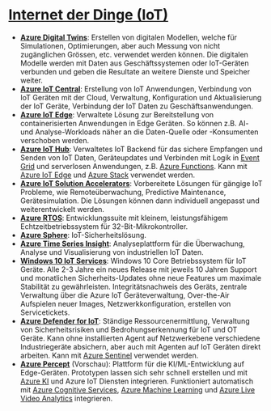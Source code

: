 # [Internet der Dinge (IoT)]

* **[Azure Digital Twins]**: Erstellen von digitalen Modellen, welche für
    Simulationen, Optimierungen, aber auch Messung von nicht zugänglichen
    Grössen, etc. verwendet werden können. Die digitalen Modelle werden mit
    Daten aus Geschäftssystemen oder IoT-Geräten verbunden und geben die
    Resultate an weitere Dienste und Speicher weiter.
* **[Azure IoT Central]**: Erstellung von IoT Anwendungen, Verbindung von IoT
    Geräten mit der Cloud, Verwaltung, Konfiguration und Aktualisierung der
    IoT Geräte, Verbindung der IoT Daten zu Geschäftsanwendungen.
* **[Azure IoT Edge]**: Verwaltete Lösung zur
    Bereitstellung von containerisierten Anwendungen in Edge Geräten. So
    können z.B. AI- und Analyse-Workloads näher an die Daten-Quelle oder
    -Konsumenten verschoben werden.
* **[Azure IoT Hub]**: Verwaltetes IoT Backend für das sichere Empfangen und
    Senden von IoT Daten, Geräteupdates und Verbinden mit Logik in [Event
    Grid](/integration.md) und serverlosen Anwendungen, z.B.
    [Azure Functions](./compute.md). Kann mit [Azure IoT
    Edge](#iot-edge) und [Azure Stack](hybrid-multicloud.md) verwendet werden.
* **[Azure IoT Solution Accelerators]**: Vorbereitete Lösungen für gängige IoT
    Probleme, wie Remoteüberwachung, Predictive Maintenance,
    Gerätesimulation. Die Lösungen können dann individuell angepasst und
    weiterentwickelt werden.
* **[Azure RTOS]**: Entwicklungssuite mit kleinem, leistungsfähigem
    Echtzeitbetriebssystem für 32-Bit-Mikrokontroller.
* **[Azure Sphere]**: IoT-Sicherheitslösung.
* **[Azure Time Series Insight]**: Analyseplattform für die Überwachung, Analyse
    und Visualisierung von industriellen IoT Daten.
* **[Windows 10 IoT Services]**: Windows 10 Core Betriebssystem für IoT Geräte.
    Alle 2-3 Jahre ein neues Release mit jeweils 10 Jahren Support und
    monatlichen Sicherheits-Updates ohne neue Features um maximale Stabilität
    zu gewährleisten. Integritätsnachweis des Geräts, zentrale Verwaltung
    über die Azure IoT Geräteverwaltung, Over-the-Air Aufspielen neuer
    Images, Netzwerkkonfiguration, erstellen von Servicetickets.
* **[Azure Defender for IoT]**: Ständige Ressourcenermittlung, Verwaltung von
    Sicherheitsrisiken und Bedrohungserkennung für IoT und OT Geräte. Kann
    ohne installierten Agent auf Netzwerkebene verschiedene Industriegeräte
    absichern, aber auch mit Agenten auf IoT Geräten direkt arbeiten. Kann
    mit [Azure Sentinel](/security.md) verwendet werden.
* **[Azure Percept]** (Vorschau): Plattform für die KI/ML-Entwicklung auf
    Edge-Geräten. Prototypen lassen sich sehr schnell erstellen und mit
    [Azure KI](/ai-machine-learning.md) und Azure IoT Diensten integrieren.
    Funktioniert automatisch mit [Azure Cognitive
    Services](/ai-machine-learning.md), [Azure Machine
    Learning](/ai-machine-learning.md) und [Azure Live Video
    Analytics](/media.md) integrieren.

[Internet der Dinge (IoT)]: https://azure.microsoft.com/de-de/services/#iot
[Azure Digital Twins]: https://azure.microsoft.com/de-de/services/digital-twins/
[Azure IoT Central]: https://azure.microsoft.com/de-de/services/iot-central/
[Azure IoT Edge]: https://azure.microsoft.com/de-de/services/iot-edge/
[Azure IoT Hub]: https://azure.microsoft.com/de-de/services/iot-hub/
[Azure IoT Solution Accelerators]: https://azure.microsoft.com/de-de/features/iot-accelerators/
[Azure RTOS]: https://azure.microsoft.com/de-de/services/rtos/
[Azure Sphere]: https://azure.microsoft.com/de-de/services/azure-sphere/
[Azure Time Series Insight]: https://azure.microsoft.com/de-de/services/time-series-insights/
[Windows 10 IoT Services]: https://azure.microsoft.com/de-de/services/windows-10-iot-core/
[Azure Defender for IoT]: https://azure.microsoft.com/de-de/services/azure-defender-for-iot/
[Azure Percept]: https://azure.microsoft.com/de-de/services/azure-percept/
